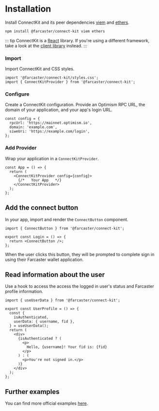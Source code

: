 # Installation

Install ConnectKit and its peer dependencies [viem](https://viem.sh/) and [ethers](https://docs.ethers.org/v6/).

```sh
npm install @farcaster/connect-kit viem ethers
```

::: tip
ConnectKit is a [React](https://react.dev/) library. If you're using a different framework, take a look at the [client library](./client) instead.
:::

### Import

Import ConnectKit and CSS styles.

```tsx
import '@farcaster/connect-kit/styles.css';
import { ConnectKitProvider } from '@farcaster/connect-kit';
```

### Configure

Create a ConnectKit configuration. Provide an Optimism RPC URL, the domain of your application, and your app's login URL.

```tsx
const config = {
  rpcUrl: 'https://mainnet.optimism.io',
  domain: 'example.com',
  siweUri: 'https://example.com/login',
};
```

### Add Provider

Wrap your application in a `ConnectKitProvider`.

```tsx
const App = () => {
  return (
    <ConnectKitProvider config={config}>
      {/*   Your App   */}
    </ConnectKitProvider>
  );
};
```

## Add the connect button

In your app, import and render the `ConnectButton` component.

```tsx
import { ConnectButton } from '@farcaster/connect-kit';

export const Login = () => {
  return <ConnectButton />;
};
```

When the user clicks this button, they will be prompted to complete sign in using their Farcaster wallet application.

## Read information about the user

Use a hook to access the access the logged in user's status and Farcaster profile information.

```tsx
import { useUserData } from '@farcaster/connect-kit';

export const UserProfile = () => {
  const {
    isAuthenticated,
    userData: { username, fid },
  } = useUserData();
  return (
    <div>
      {isAuthenticated ? (
        <p>
          Hello, {username}! Your fid is: {fid}
        </p>
      ) : (
        <p>You're not signed in.</p>
      )}
    </div>
  );
};
```

## Further examples

You can find more official examples [here](https://github.com/farcasterxyz/connect-monorepo/tree/main/examples).
